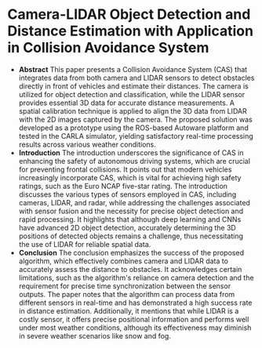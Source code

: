 # Camera-LIDAR Object Detection and Distance Estimation with Application in Collision Avoidance System

- **Abstract**
This paper presents a Collision Avoidance System (CAS) that integrates data from both camera and LIDAR sensors to detect obstacles directly in front of vehicles and estimate their distances.
The camera is utilized for object detection and classification, while the LIDAR sensor provides essential 3D data for accurate distance measurements.
A spatial calibration technique is applied to align the 3D data from LIDAR with the 2D images captured by the camera.
The proposed solution was developed as a prototype using the ROS-based Autoware platform and tested in the CARLA simulator, yielding satisfactory real-time processing results across various weather conditions.
- **Introduction**
The introduction underscores the significance of CAS in enhancing the safety of autonomous driving systems, which are crucial for preventing frontal collisions.
It points out that modern vehicles increasingly incorporate CAS, which is vital for achieving high safety ratings, such as the Euro NCAP five-star rating.
The introduction discusses the various types of sensors employed in CAS, including cameras, LIDAR, and radar, while addressing the challenges associated with sensor fusion and the necessity for precise object detection and rapid processing.
It highlights that although deep learning and CNNs have advanced 2D object detection, accurately determining the 3D positions of detected objects remains a challenge, thus necessitating the use of LIDAR for reliable spatial data.
- **Conclusion**
The conclusion emphasizes the success of the proposed algorithm, which effectively combines camera and LIDAR data to accurately assess the distance to obstacles.
It acknowledges certain limitations, such as the algorithm's reliance on camera detection and the requirement for precise time synchronization between the sensor outputs.
The paper notes that the algorithm can process data from different sensors in real-time and has demonstrated a high success rate in distance estimation.
Additionally, it mentions that while LIDAR is a costly sensor, it offers precise positional information and performs well under most weather conditions, although its effectiveness may diminish in severe weather scenarios like snow and fog.
